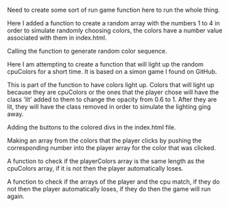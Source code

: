 Need to create some sort of run game function here to run the whole thing.

Here I added a function to create a random array with the numbers 1 to 4 in order to simulate randomly choosing colors, the colors have a number value associated with them in index.html.




Calling the function to generate random color sequence.

Here I am attempting to create a function that will light up the random cpuColors for a short time. It is based on a simon game I found on GitHub.











This is part of the function to have colors light up. Colors that will light up because they are cpuColors or the ones that the player chose will have the class 'lit' added to them to change the opacity from 0.6 to 1. After they are lit, they will have the class removed in order to simulate the lighting ging away.






Adding the buttons to the colored divs in the index.html file.











Making an array from the colors that the player clicks by pushing the corresponding number into the player array for the color that was clicked.























A function to check if the playerColors array is the same length as the cpuColors array, if it is not then the player automatically loses.








A function to check if the arrays of the player and the cpu match, if they do not then the player automatically loses, if they do then the game will run again.
